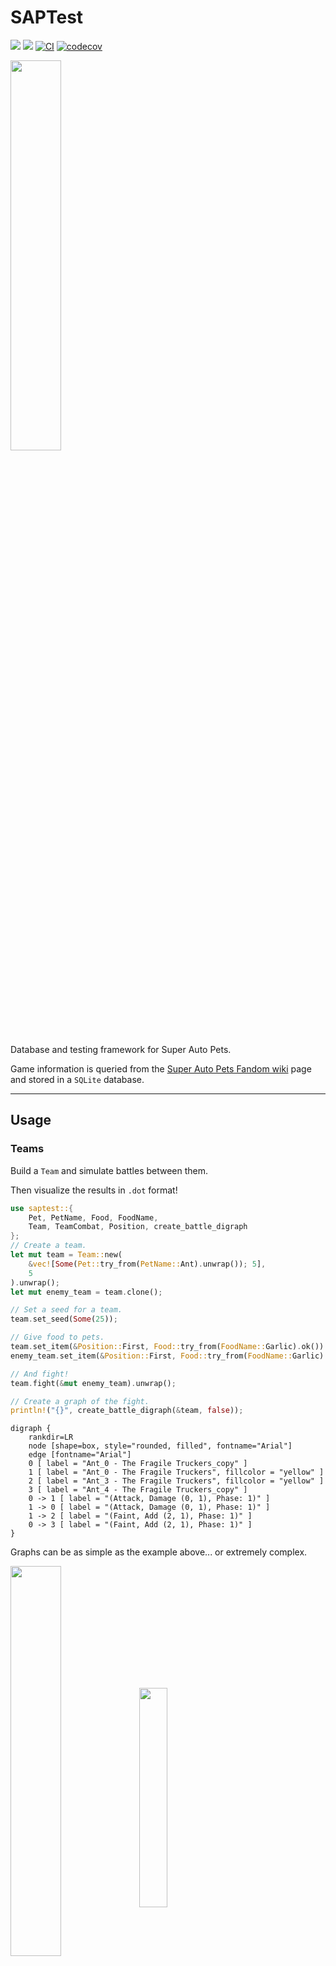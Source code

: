 # SAPTest
[![](https://img.shields.io/crates/v/saptest)](https://crates.io/crates/saptest)
[![](https://img.shields.io/docsrs/saptest/latest?color=blue)](https://docs.rs/saptest/latest/saptest/)
[![CI](https://github.com/koisland/SuperAutoTest/actions/workflows/ci.yaml/badge.svg)](https://github.com/koisland/SuperAutoTest/actions/workflows/ci.yaml)
[![codecov](https://codecov.io/gh/koisland/SuperAutoTest/branch/main/graph/badge.svg?token=0HTPI2EF7T)](https://codecov.io/gh/koisland/SuperAutoTest)

<img src="docs/images/turtle_crystal_ball.png" width="40%" />

Database and testing framework for Super Auto Pets.

Game information is queried from the [Super Auto Pets Fandom wiki](https://superautopets.fandom.com/wiki) page and stored in a `SQLite` database.

---

## Usage

### Teams
Build a `Team` and simulate battles between them.

Then visualize the results in `.dot` format!
```rust
use saptest::{
    Pet, PetName, Food, FoodName,
    Team, TeamCombat, Position, create_battle_digraph
};
// Create a team.
let mut team = Team::new(
    &vec![Some(Pet::try_from(PetName::Ant).unwrap()); 5],
    5
).unwrap();
let mut enemy_team = team.clone();

// Set a seed for a team.
team.set_seed(Some(25));

// Give food to pets.
team.set_item(&Position::First, Food::try_from(FoodName::Garlic).ok()).unwrap();
enemy_team.set_item(&Position::First, Food::try_from(FoodName::Garlic).ok()).unwrap();

// And fight!
team.fight(&mut enemy_team).unwrap();

// Create a graph of the fight.
println!("{}", create_battle_digraph(&team, false));
```

```
digraph {
    rankdir=LR
    node [shape=box, style="rounded, filled", fontname="Arial"]
    edge [fontname="Arial"]
    0 [ label = "Ant_0 - The Fragile Truckers_copy" ]
    1 [ label = "Ant_0 - The Fragile Truckers", fillcolor = "yellow" ]
    2 [ label = "Ant_3 - The Fragile Truckers", fillcolor = "yellow" ]
    3 [ label = "Ant_4 - The Fragile Truckers_copy" ]
    0 -> 1 [ label = "(Attack, Damage (0, 1), Phase: 1)" ]
    1 -> 0 [ label = "(Attack, Damage (0, 1), Phase: 1)" ]
    1 -> 2 [ label = "(Faint, Add (2, 1), Phase: 1)" ]
    0 -> 3 [ label = "(Faint, Add (2, 1), Phase: 1)" ]
}
```

Graphs can be as simple as the example above... or extremely complex.

<p float="left">
    <img align="middle" src="docs/images/ants.svg" width="40%">
    <img align="middle" src="docs/images/blowfish_5.svg" width="30%">
</p>

### Shops
Add shop functionality to a `Team` and roll, freeze, buy/sell pets and foods.
```rust
use saptest::{
    Shop, ShopItem, TeamShopping, Team,
    Position, Entity, EntityName, FoodName,
    db::pack::Pack
};

// All teams are constructed with a shop at tier 1.
let mut team = Team::default();

// All shop functionality is supported.
team.set_shop_seed(Some(1212))
    .set_shop_packs(&[Pack::Turtle])
    .open_shop().unwrap()
    .buy(
        &Position::First, // From first.
        &Entity::Pet, // Pet
        &Position::First // To first position, merging if possible.
    ).unwrap()
    .move_pets(
        &Position::First, // First pet.
        &Position::Relative(-2), // To pet 2 slots behind. Otherwise, ignore.
        true // And merge them if possible.
    ).unwrap()
    .sell(&Position::First).unwrap()
    .freeze_shop(&Position::Last, &Entity::Pet).unwrap()
    .roll_shop().unwrap()
    .close_shop().unwrap();

// Shops can be built separately and can replace a team's shop.
let mut tier_5_shop = Shop::new(3, Some(42)).unwrap();
let weakness = ShopItem::new(
    EntityName::Food(FoodName::Weak),
    5
).unwrap();
tier_5_shop.add_item(weakness).unwrap();
team.replace_shop(tier_5_shop).unwrap();
```

### Pets
Build custom `Pet`s and `Effect`s.
```rust
use saptest::{
    Pet, PetName, PetCombat,
    Food, FoodName,
    Entity, Position, Effect, Statistics,
    effects::{
        trigger::TRIGGER_START_BATTLE,
        actions::GainType,
        state::Target,
        actions::Action
    }
};
// Create known pets.
let mut pet = Pet::try_from(PetName::Ant).unwrap();

// Or custom pets and effects.
let custom_effect = Effect::new(
    Entity::Pet,
    TRIGGER_START_BATTLE, // Effect trigger
    Target::Friend, // Target
    Position::Adjacent, // Positions
    Action::Gain(GainType::DefaultItem(FoodName::Melon)), // Action
    Some(1), // Number of uses.
    false, // Is temporary.
);
let mut custom_pet = Pet::custom(
    "MelonBear",
    Statistics::new(50, 50).unwrap(),
    &[custom_effect],
);

// Fight two pets individually as well.
// Note: Effects don't activate here.
pet.attack(&mut custom_pet);
```

### Logging
Enable logging with a crate like [`simple_logger`](https://docs.rs/simple_logger/latest/simple_logger/#).

### Config
To configure the global `SapDB`'s startup, create a `.saptest.toml` file in the root of your project.
* Specify page versions for pets, foods, and tokens to query.
* Toggle recurring updates on startup.
* Set database filename.

```toml
[database]
# https://superautopets.fandom.com/wiki/Pets?oldid=4883
pets_version = 4883
filename = "./sap.db"
update_on_startup = false
```

Graph building can also be disabled in `[general]` with `build_graph`.
```toml
[general]
build_graph = false
```
---

## Benchmarks
Benchmarks for `saptest` are located in `benches/battle_benchmarks.rs` and run using the [`criterion`](https://docs.rs/crate/criterion/latest) crate.
* Compared against [`sapai`](https://github.com/manny405/sapai#battles), a Super Auto Pets testing framework written in Python.
* Both tests were run on an AMD Ryzen 5 5600 6-Core Processor @ 3.50 GHz.

```bash
# saptest
git clone git@github.com:koisland/SuperAutoTest.git --depth 1
cargo add cargo-tarpaulin
cargo bench && open target/criterion/sapai_example/report/index.html
```

```bash
# sapai
cd benches/
git clone https://github.com/manny405/sapai.git && cd sapai
python setup.py install
# Then run `battle_benchmarks_sapai.ipynb`.
```

### saptest (No Graphs)
* **48.763 ns ± 149.36 ns** with **100 measurements**.
* Logging disabled.
* Raw data available in `benches/saptest_raw_no_graphs.csv`.

![](docs/images/pdf_sapai_example_no_graphs.svg)


### saptest (Graphs)
* **2.6677 µs ± 208.77 ns** with **100 measurements**.
    * This is a **5370% regression in speed** compared to no graphs.
    * Consider disabling `graphs` if speed is required.
* Logging disabled.
* Raw data available in `benches/saptest_raw_graphs.csv`.

![](docs/images/pdf_sapai_example_graphs.svg)

### sapai
* **4.29 ms ± 51.8 µs** per loop (mean ± std. dev. of 7 runs, **100 loops each**)

---

## TODO:
* Add trait for randomly generating teams.
* Make structs thread-safe.

---
## Sources
* https://superautopets.fandom.com/wiki
* https://emoji.supply/kitchen/
* https://github.com/manny405/sapai
* ["ADVANCED Mechanics in Super Auto Pets (Guide)"](https://www.youtube.com/watch?v=NSqjuA32AoA) by Blueberry Pieper
